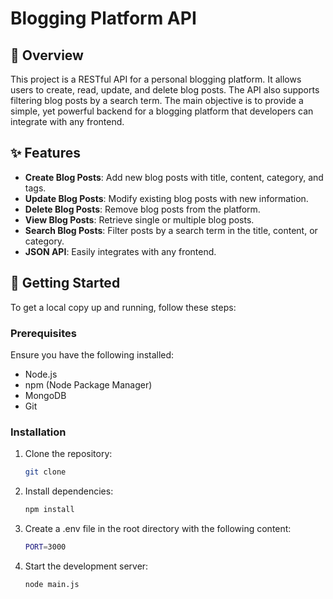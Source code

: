 
  # Blogging Platform API
  

## 🎯 Overview

This project is a RESTful API for a personal blogging platform. It allows users to create, read, update, and delete blog posts. The API also supports filtering blog posts by a search term. The main objective is to provide a simple, yet powerful backend for a blogging platform that developers can integrate with any frontend.

## ✨ Features

- **Create Blog Posts**: Add new blog posts with title, content, category, and tags.
- **Update Blog Posts**: Modify existing blog posts with new information.
- **Delete Blog Posts**: Remove blog posts from the platform.
- **View Blog Posts**: Retrieve single or multiple blog posts.
- **Search Blog Posts**: Filter posts by a search term in the title, content, or category.
- **JSON API**: Easily integrates with any frontend.

## 🚀 Getting Started

To get a local copy up and running, follow these steps:

### Prerequisites

Ensure you have the following installed:

- Node.js
- npm (Node Package Manager)
- MongoDB
- Git

### Installation

1. Clone the repository:

   ```bash
   git clone 
   ```

2. Install dependencies:
   ```bash
   npm install
   ```
3. Create a .env file in the root directory with the following content:
   ```bash
   PORT=3000
   ```
4. Start the development server:
   ```bash
   node main.js
   ```

